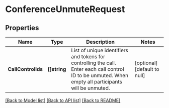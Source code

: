 # ConferenceUnmuteRequest

## Properties
Name | Type | Description | Notes
------------ | ------------- | ------------- | -------------
**CallControlIds** | **[]string** | List of unique identifiers and tokens for controlling the call. Enter each call control ID to be unmuted. When empty all participants will be unmuted. | [optional] [default to null]

[[Back to Model list]](../README.md#documentation-for-models) [[Back to API list]](../README.md#documentation-for-api-endpoints) [[Back to README]](../README.md)

